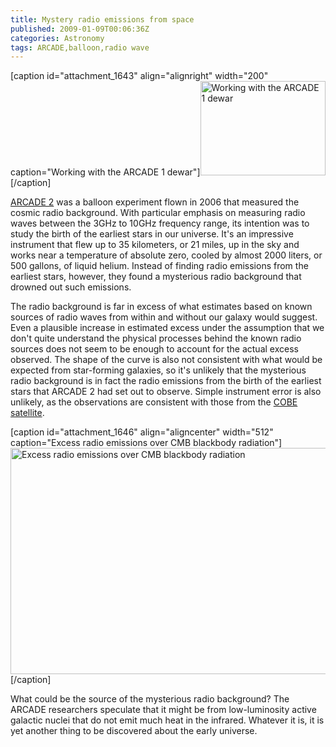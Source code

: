 ```yaml
---
title: Mystery radio emissions from space
published: 2009-01-09T00:06:36Z
categories: Astronomy
tags: ARCADE,balloon,radio wave
---
```


[caption id="attachment_1643" align="alignright" width="200" caption="Working with the ARCADE 1 dewar"]<a href="http://arcade.gsfc.nasa.gov/instruments.html"><img src="http://blog.chungyc.org/wp-content/uploads/2009/01/stupid_dewar_tricks-200x151.jpg" alt="Working with the ARCADE 1 dewar" title="stupid_dewar_tricks" width="200" height="151" class="size-medium wp-image-1643" /></a>[/caption]

<a href="http://arcade.gsfc.nasa.gov/">ARCADE 2</a> was a balloon experiment flown in 2006 that measured the cosmic radio background.  With particular emphasis on measuring radio waves between the 3GHz to 10GHz frequency range, its intention was to study the birth of the earliest stars in our universe.  It's an impressive instrument that flew up to 35 kilometers, or 21 miles, up in the sky and works near a temperature of absolute zero, cooled by almost 2000 liters, or 500 gallons, of liquid helium.  Instead of finding radio emissions from the earliest stars, however, they found a mysterious radio background that drowned out such emissions.

<!--more-->

The radio background is far in excess of what estimates based on known sources of radio waves from within and without our galaxy would suggest.  Even a plausible increase in estimated excess under the assumption that we don't quite understand the physical processes behind the known radio sources does not seem to be enough to account for the actual excess observed.  The shape of the curve is also not consistent with what would be expected from star-forming galaxies, so it's unlikely that the mysterious radio background is in fact the radio emissions from the birth of the earliest stars that ARCADE 2 had set out to observe.  Simple instrument error is also unlikely, as the observations are consistent with those from the <a href="http://lambda.gsfc.nasa.gov/product/cobe/">COBE satellite</a>.

[caption id="attachment_1646" align="aligncenter" width="512" caption="Excess radio emissions over CMB blackbody radiation"]<a href="http://blog.chungyc.org/2009/01/mystery-radio-emissions-from-space/radio-emission-excess-curves/" rel="attachment wp-att-1646"><img src="http://blog.chungyc.org/wp-content/uploads/2009/01/radio-emission-excess-curves-512x362.png" alt="Excess radio emissions over CMB blackbody radiation" title="radio-emission-excess-curves" width="512" height="362" class="size-large wp-image-1646" /></a>[/caption]

What could be the source of the mysterious radio background?  The ARCADE researchers speculate that it might be from low-luminosity active galactic nuclei that do not emit much heat in the infrared.  Whatever it is, it is yet another thing to be discovered about the early universe.

